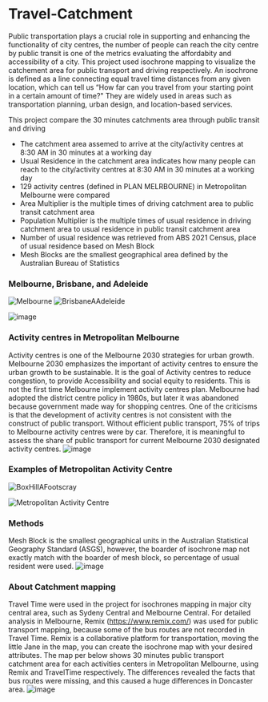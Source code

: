 # Travel-Catchment
Public transportation plays a crucial role in supporting and enhancing the functionality of city centres, the number of people can reach the city centre by public transit is one of the metrics evaluating the affordabity and accessibility of a city. 
This project used isochrone mapping to visualize the catchement area for public transport and driving respectively. An isochrone is defined as a line connecting equal travel time distances from any given location, which can tell us “How far can you travel from your starting point in a certain amount of time?" They are widely used in areas such as transportation planning, urban design, and location-based services. 

This project compare the 30 minutes catchments area through public transit and driving
- The catchment area assemed to arrive at the city/activity centres at 8:30 AM in 30 minutes at a working day
- Usual Residence in the catchment area indicates how many people can reach to the city/activity centres at 8:30 AM in 30 minutes at a working day
- 129 activity centres (defined in PLAN MELRBOURNE) in Metropolitan Melbourne were compared
- Area Multiplier is the multiple times of driving catchment area to public transit catchment area
- Population Multiplier is the multiple times of usual residence in driving catchment area to usual residence in public transit catchment area
- Number of usual residence was retrieved from ABS 2021 Census, place of usual residence based on Mesh Block
- Mesh Blocks are the smallest geographical area defined by the Australian Bureau of Statistics

### Melbourne, Brisbane, and Adeleide
![Melbourne](https://github.com/Lanxuehua/PublicTrasnportCatchment/assets/107735017/96cdbf46-f302-40ba-8cbb-27677de34a0c)
![BrisbaneAAdeleide](https://github.com/Lanxuehua/PublicTrasnportCatchment/assets/107735017/751b543b-7b2e-4447-b218-7b049c08b8e0)

![image](https://github.com/Lanxuehua/PublicTrasnportCatchment/assets/107735017/22dc58d8-d7aa-46ff-b902-5e1aa354eff0)

### Activity centres in Metropolitan Melbourne
Activity centres is one of the Melbourne 2030 strategies for urban growth. Melbourne 2030 emphasizes the important of activity centres to ensure the urban growth to be sustainable. It is the goal of Activity centres to reduce congestion, to provide Accessibility and social equity to residents. This is not the first time Melbourne implement activity centres plan. Melbourne had adopted the district centre policy in 1980s, but later it was abandoned because government made way for shopping centres. One of the criticisms is that the development of activity centres is not consistent with the construct of public transport. Without efficient public transport, 75% of trips to Melbourne activity centres were by car. Therefore, it is meaningful to assess the share of public transport for current Melbourne 2030 designated activity centres.
![image](https://github.com/Lanxuehua/PublicTrasnportCatchment/assets/107735017/50586236-b848-4e47-9904-d1a1e4c418cc)

### Examples of Metropolitan Activity Centre
![BoxHillAFootscray](https://github.com/Lanxuehua/PublicTrasnportCatchment/assets/107735017/36b64ed8-ceae-4983-93bc-f9e94bc857db)

![Metropolitan Activity Centre](https://github.com/Lanxuehua/PublicTrasnportCatchment/assets/107735017/f77c28c2-889e-4d63-9e87-f3dc8844c568)

### Methods
Mesh Block is the smallest geographical units in the Australian Statistical Geography Standard (ASGS), however, the boarder of isochrone map not exactly match with the boarder of mesh block, so percentage of usual resident were used.
![image](https://github.com/Lanxuehua/PublicTrasnportCatchment/assets/107735017/225d1299-84c2-4bc0-93e4-98b90e21bf3d)

### About Catchment mapping
Travel Time were used in the project for isochrones mapping in major city central area, such as Sydeny Central and Melbourne Central.
For detailed analysis in Melbourne, Remix (https://www.remix.com/) was used for public transport mapping, because some of the bus routes are not recorded in Travel Time. 
Remix is a collaborative platform for transportation, moving the little Jane in the map, you can create the isochrone map with your desired attributes. 
The map per below shows 30 minutes public transport catchment area for each activities centers in Metropolitan Melbourne, using Remix and TravelTime respectively.
The differences revealed the facts that bus routes were missing, and this caused a huge differences in Doncaster area.
![image](https://github.com/Lanxuehua/PublicTrasnportCatchment/assets/107735017/3437ee5e-b707-4a8f-b75d-cad8c964150a)
